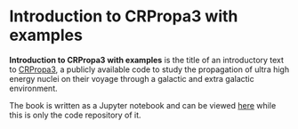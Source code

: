 Introduction to CRPropa3 with examples
======================================

**Introduction to CRPropa3 with examples** is the title of an introductory text to [CRPropa3](https://github.com/CRPropa/CRPropa3/), a publicly available code to study the propagation of ultra high energy nuclei on their voyage through a galactic and extra galactic environment.

The book is written as a Jupyter notebook and can be viewed [here](http://nbviewer.jupyter.org/github/adundovi/crpropa-intro-book/blob/master/Book.ipynb) while this is only the code repository of it.
